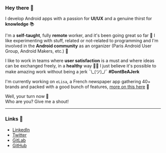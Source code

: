 ### Hey there 👋

I develop Android apps with a passion for **UI/UX** and a genuine thirst for **knowledge** 📚

I'm a **self-taught**, fully **remote** worker, and it's been going great so far 🙌 I like experimenting with stuff, related or not-related to programming and I'm involved in the **Android community** as an organizer (Paris Android User Group, Android Makers, etc.) 👥

I like to work in teams where **user satisfaction** is a must and where ideas can be exchanged freely, in a **healthy** way 🤗✨ I just believe it's possible to make amazing work without being a jerk ¯\\\_(ツ)\_/¯ **#DontBeAJerk**

I'm currently working on `eLisa`, a French newspaper app gathering 40+ brands and packed with a good bunch of features, [more on this here](https://elisa.prismamedia.com/) 👀

Well, your turn now 🙂  
Who are you? Give me a shout!

---

### Links 🔗

- [LinkedIn](https://linkedin.com/in/r4dixx)
- [Twitter](https://twitter.com/r4dixx)
- [GitLab](https://gitlab.com/asikel)
- [GitHub](https://github.com/r4dixx)
